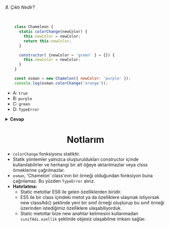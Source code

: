 ###### 8. Çıktı Nedir?

```javascript

    class Chameleon {
      static colorChange(newColor) {
        this.newColor = newColor;
        return this.newColor;
      }

      constructor( {newColor = 'green' } = {}) {
        this.newColor = newColor;
      }
    }

    const osman = new Chamelon({ newColor: 'purple' });
    console.log(osman.colorChange('orange'));

```

- A: `true` 
- B: `purple` 
- C: `green`
- D: `TypeError` 

<details><summary><b>Cevap</b></summary>
<p>

#### Cevap: D

###### <a href="#">Sorunun çözüm videosu hazırlanıyor.</a>

</p>
</details>

<h1 align="center">Notlarım</h1>


- `colorChange` fonksiyonu statiktir. 
- Statik yöntemler yalnızca oluşturuldukları constructor içinde kullanılabilirler ve herhangi bir alt öğeye aktarılmazlar veya clsss örneklerine çağrılmazlar.
- `osman`, 'Chamelon' class'ının bir örneği olduğundan fonksiyon buna çağrılamaz. Bu yüzden `TypeError` alırız.
- <b> Hatırlatma: </b>
  - Static metotlar ES6 ile gelen özelliklerden biridir.
  -  ES5 ile bir class içindeki metot ya da özelliklere ulaşmak istiyorsak new classAdı() şeklinde yeni bir sınıf örneği oluşturup bu sınıf örneği üzerinden istediğimiz özelliklere ulaşabiliyorduk.
  -   Static metotlar bize new anahtar kelimesini kullanmadan `sınıfAdı.ozellik` şeklinde objesiz ulaşabilme imkanı sağlar.